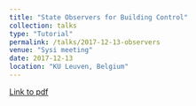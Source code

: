 ```yaml
---
title: "State Observers for Building Control"
collection: talks
type: "Tutorial"
permalink: /talks/2017-12-13-observers
venue: "Sysi meeting"
date: 2017-12-13
location: "KU Leuven, Belgium"
---
```

[Link to pdf](https://www.researchgate.net/publication/323219773_State_Observers_for_Building_Control)
